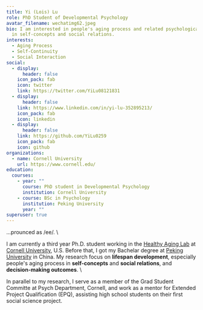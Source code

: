 ```yaml
---
title: Yi (Lois) Lu
role: PhD Student of Developmental Psychology
avatar_filename: wechatimg62.jpeg
bio: I am interested in people's aging process and related psychological changes
  in self-concepts and social relations.
interests:
  - Aging Process
  - Self-Continuity
  - Social Interaction
social:
  - display:
      header: false
    icon_pack: fab
    icon: twitter
    link: https://twitter.com/YiLu08121831
  - display:
      header: false
    link: https://www.linkedin.com/in/yi-lu-352895213/
    icon_pack: fab
    icon: linkedin
  - display:
      header: false
    link: https://github.com/YiLu0259
    icon_pack: fab
    icon: github
organizations:
  - name: Cornell University
    url: https://www.cornell.edu/
education:
  courses:
    - year: ""
      course: PhD student in Developmental Psychology
      institution: Cornell University
    - course: BSc in Psychology
      institution: Peking University
      year: ""
superuser: true
---
```

...prounced as /ee/. \

I am currently a third year Ph.D. student working in the [Healthy Aging Lab](https://www.human.cornell.edu/hd/research/labs/healthyaging/home) at [Cornell University](https://www.cornell.edu/), U.S. Before that, I got my Bachelar degree at [Peking University](https://english.pku.edu.cn/) in China.
My research focus on **lifespan development**, especially people's aging process in **self-concepts** and **social relations**, and **decision-making outcomes**. \

In parallel to my research, I serve as a member of the Grad Student Committe at Psych Department, Cornell, and work as a mentor for Extended Project Qualification (EPQ), assisting high school students on their first social science project. 
